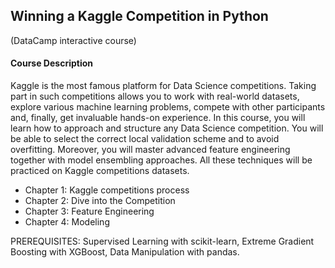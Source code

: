 ## Winning a Kaggle Competition in Python 
(DataCamp interactive course)


#### Course Description

Kaggle is the most famous platform for Data Science competitions. Taking part in such competitions allows you to work with real-world datasets, explore various machine learning problems, compete with other participants and, finally, get invaluable hands-on experience. In this course, you will learn how to approach and structure any Data Science competition. You will be able to select the correct local validation scheme and to avoid overfitting. Moreover, you will master advanced feature engineering together with model ensembling approaches. All these techniques will be practiced on Kaggle competitions datasets.

- Chapter 1: Kaggle competitions process
- Chapter 2: Dive into the Competition
- Chapter 3: Feature Engineering
- Chapter 4: Modeling

PREREQUISITES: Supervised Learning with scikit-learn, Extreme Gradient Boosting with XGBoost, Data Manipulation with pandas. 